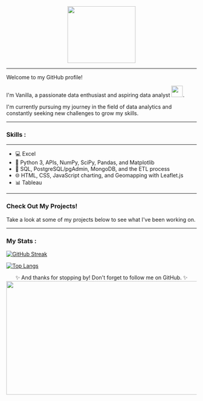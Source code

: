 <!--- Learning Reference: https://www.sitepoint.com/github-profile-readme/ -->
<div id="header" align="center">
  <img src="https://media.giphy.com/media/v1.Y2lkPTc5MGI3NjExdjVkMWVhcDJ4M3I3dzUwaTAxZzQwaG01MThkNjEybXh4aTV3bWNwdiZlcD12MV9pbnRlcm5hbF9naWZfYnlfaWQmY3Q9cw/dk931KSyz5sZjRvYhr/giphy.gif" width="180" height="150"/>
</div>
<div id="badges" align="center">
  <img src="https://komarev.com/ghpvc/?username=vanillatyy1&style=flat-square&color=blue" alt=""/>
  <!---h1>
  Welcome to my GitHub profile!
  <img src="https://media.giphy.com/media/hvRJCLFzcasrR4ia7z/giphy.gif" width="30px"/>
</h1---!>
</div>

---

Welcome to my GitHub profile! 

I'm Vanilla, a passionate data enthusiast and aspiring data analyst <img src="https://media.giphy.com/media/WUlplcMpOCEmTGBtBW/giphy.gif" width="30">. 

I'm currently pursuing my journey in the field of data analytics and constantly seeking new challenges to grow my skills.

---

### Skills :

---

- 💻 Excel
- 🐍 Python 3, APIs, NumPy, SciPy, Pandas, and Matplotlib
- 💾 SQL, PostgreSQL/pgAdmin, MongoDB, and the ETL process
- 🌐 HTML, CSS, JavaScript charting, and Geomapping with Leaflet.js
- 📊 Tableau
<!---- 🤖 Machine learning enthusiast--->

<!---div>
  <img scr="https://github.com/devicons/devicon/blob/master/icons/jupyter/jupyter-original-wordmark.svg" title="Jupyter Notebook" alt="Jupyter_Notebook"  width="40" height="40"/>&nbsp;
  <img scr="https://github.com/devicons/devicon/blob/6910f0503efdd315c8f9b858234310c06e04d9c0/icons/flask/flask-original.svg" title="Flask" alt="Flask" width="40" height="40"/>&nbsp;
  <img src="https://github.com/devicons/devicon/blob/master/icons/javascript/javascript-original.svg" title="JavaScript" alt="JavaScript" width="40" height="40"/>&nbsp;
  <img src="https://github.com/devicons/devicon/blob/6910f0503efdd315c8f9b858234310c06e04d9c0/icons/d3js/d3js-original.svg" title="d3js" width="40" height="40"/>&nbsp;
  <!---https://github.com/devicons/devicon/tree/master/icons--->
</div--->

---
### Check Out My Projects!
Take a look at some of my projects below to see what I've been working on. 

---

### My Stats :
<!---Read me Streak Stats--->
<!---https://github-readme-streak-stats.herokuapp.com/demo/---> 
<!---theme=dracula & tokyonight are pretty cool too-->

[![GitHub Streak](https://github-readme-streak-stats.herokuapp.com?user=vanillatyy1&theme=ambient-gradient&border_radius=0&stroke=EB5454)](https://git.io/streak-stats)
<!---https://github.com/anuraghazra/github-readme-stats/blob/master/themes/README.md--->
[![Top Langs](https://github-readme-stats.vercel.app/api/top-langs/?username=vanillatyy1&layout=compact&theme=ambient_gradient)](https://github.com/vanillatyy1/github-readme-stats)

<!--[![Top Langs](https://github-readme-stats.vercel.app/api/top-langs/?username=vanillatyy1&layout=compact&theme=vision-friendly-dark)](https://github.com/vanillatyy1/github-readme-stats)-->

<!---
vanillatyy1/vanillatyy1 is a ✨ special ✨ repository because its `README.md` (this file) appears on your GitHub profile.
You can click the Preview link to take a look at your changes.
--->
<div align="center">
✨ And thanks for stopping by! Don't forget to follow me on GitHub. ✨
</div>


<div align="center">
  <img src="https://media.giphy.com/media/v1.Y2lkPTc5MGI3NjExNW1qdnkxcnM2MTVzZTQxNjQ5cnllbnNlcmptNGFzM3oxOGd0em1tMiZlcD12MV9pbnRlcm5hbF9naWZfYnlfaWQmY3Q9Zw/GYtblmdLnemlO/giphy.gif" width="600" height="300"/>
</div>
